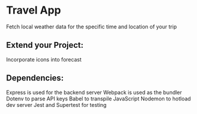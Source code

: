 # Travel App

Fetch local weather data for the specific time and location of your trip

## Extend your Project: 
Incorporate icons into forecast

## Dependencies: 
Express is used for the backend server
Webpack is used as the bundler
Dotenv to parse API keys
Babel to transpile JavaScript
Nodemon to hotload dev server
Jest and Supertest for testing
